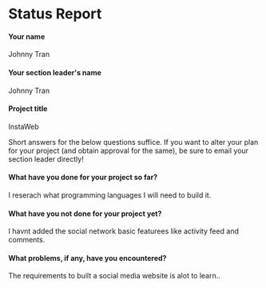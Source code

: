 # Status Report

#### Your name
Johnny Tran

#### Your section leader's name

Johnny Tran
#### Project title

InstaWeb



Short answers for the below questions suffice. If you want to alter your plan for your project (and obtain approval for the same), be sure to email your section leader directly!

#### What have you done for your project so far?

I reserach what programming languages I will need to build it.
#### What have you not done for your project yet?
I havnt added the social network basic featurees like activity feed and comments.

#### What problems, if any, have you encountered?

The requirements to built a social media website is alot to learn..
